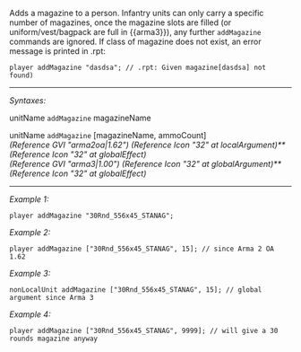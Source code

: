 Adds a magazine to a person. Infantry units can only carry a specific number of magazines, once the magazine slots are filled (or uniform/vest/bagpack are full in {{arma3}}), any further `addMagazine` commands are ignored. If class of magazine does not exist, an error message is printed in .rpt:

```sqf
player addMagazine "dasdsa"; // .rpt: Given magazine[dasdsa] not found)
```


---
*Syntaxes:*

unitName `addMagazine` magazineName

unitName `addMagazine` [magazineName, ammoCount]<br>
*(Reference GVI "arma2oa|1.62")* *(Reference Icon "32" at localArgument)**(Reference Icon "32" at globalEffect)*<br>
*(Reference GVI "arma3|1.00")* *(Reference Icon "32" at globalArgument)**(Reference Icon "32" at globalEffect)*

---
*Example 1:*

```sqf
player addMagazine "30Rnd_556x45_STANAG";
```

*Example 2:*

```sqf
player addMagazine ["30Rnd_556x45_STANAG", 15]; // since Arma 2 OA 1.62
```

*Example 3:*

```sqf
nonLocalUnit addMagazine ["30Rnd_556x45_STANAG", 15]; // global argument since Arma 3
```

*Example 4:*

```sqf
player addMagazine ["30Rnd_556x45_STANAG", 9999]; // will give a 30 rounds magazine anyway
```